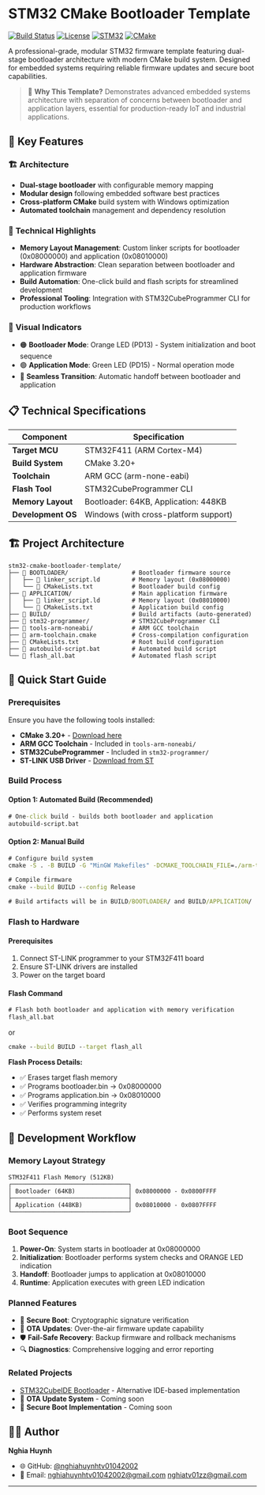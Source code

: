 # STM32 CMake Bootloader Template

[![Build Status](https://img.shields.io/badge/build-passing-brightgreen.svg)](https://github.com)
[![License](https://img.shields.io/badge/license-MIT-blue.svg)](LICENSE)
[![STM32](https://img.shields.io/badge/STM32-F411-orange.svg)](https://www.st.com/en/microcontrollers-microprocessors/stm32f411.html)
[![CMake](https://img.shields.io/badge/CMake-3.20+-blue.svg)](https://cmake.org/)

A professional-grade, modular STM32 firmware template featuring dual-stage bootloader architecture with modern CMake build system. Designed for embedded systems requiring reliable firmware updates and secure boot capabilities.

> 🚀 **Why This Template?** Demonstrates advanced embedded systems architecture with separation of concerns between bootloader and application layers, essential for production-ready IoT and industrial applications.

## 🎯 Key Features

### 🏗️ **Architecture**
- **Dual-stage bootloader** with configurable memory mapping
- **Modular design** following embedded software best practices
- **Cross-platform CMake** build system with Windows optimization
- **Automated toolchain** management and dependency resolution

### 🔧 **Technical Highlights**
- **Memory Layout Management**: Custom linker scripts for bootloader (0x08000000) and application (0x08010000)
- **Hardware Abstraction**: Clean separation between bootloader and application firmware
- **Build Automation**: One-click build and flash scripts for streamlined development
- **Professional Tooling**: Integration with STM32CubeProgrammer CLI for production workflows

### 🎨 **Visual Indicators**
- 🟠 **Bootloader Mode**: Orange LED (PD13) - System initialization and boot sequence
- 🟢 **Application Mode**: Green LED (PD15) - Normal operation mode
- 🔄 **Seamless Transition**: Automatic handoff between bootloader and application

## 📋 Technical Specifications

| Component | Specification |
|-----------|---------------|
| **Target MCU** | STM32F411 (ARM Cortex-M4) |
| **Build System** | CMake 3.20+ |
| **Toolchain** | ARM GCC (arm-none-eabi) |
| **Flash Tool** | STM32CubeProgrammer CLI |
| **Memory Layout** | Bootloader: 64KB, Application: 448KB |
| **Development OS** | Windows (with cross-platform support) |

## 🏗️ Project Architecture

```
stm32-cmake-bootloader-template/
├── 📁 BOOTLOADER/                  # Bootloader firmware source
│   ├── 📄 linker_script.ld         # Memory layout (0x08000000)
│   └── 📄 CMakeLists.txt           # Bootloader build config
├── 📁 APPLICATION/                 # Main application firmware
│   ├── 📄 linker_script.ld         # Memory layout (0x08010000)
│   └── 📄 CMakeLists.txt           # Application build config
├── 📁 BUILD/                       # Build artifacts (auto-generated)
├── 📁 stm32-programmer/            # STM32CubeProgrammer CLI
├── 📁 tools-arm-noneabi/           # ARM GCC toolchain
├── 📄 arm-toolchain.cmake          # Cross-compilation configuration
├── 📄 CMakeLists.txt               # Root build configuration
├── 📄 autobuild-script.bat         # Automated build script
└── 📄 flash_all.bat                # Automated flash script
```

## 🚀 Quick Start Guide

### Prerequisites

Ensure you have the following tools installed:

- **CMake 3.20+** - [Download here](https://cmake.org/download/)
- **ARM GCC Toolchain** - Included in `tools-arm-noneabi/`
- **STM32CubeProgrammer** - Included in `stm32-programmer/`
- **ST-LINK USB Driver** - [Download from ST](https://www.st.com/en/development-tools/stsw-link009.html)

### Build Process

#### Option 1: Automated Build (Recommended)
```cmd
# One-click build - builds both bootloader and application
autobuild-script.bat
```

#### Option 2: Manual Build
```cmd
# Configure build system
cmake -S . -B BUILD -G "MinGW Makefiles" -DCMAKE_TOOLCHAIN_FILE=./arm-toolchain.cmake

# Compile firmware
cmake --build BUILD --config Release

# Build artifacts will be in BUILD/BOOTLOADER/ and BUILD/APPLICATION/
```

### Flash to Hardware

#### Prerequisites
1. Connect ST-LINK programmer to your STM32F411 board
2. Ensure ST-LINK drivers are installed
3. Power on the target board

#### Flash Command
```cmd
# Flash both bootloader and application with memory verification
flash_all.bat
```
or 
```cmd
cmake --build BUILD --target flash_all  
```
**Flash Process Details:**
- ✅ Erases target flash memory
- ✅ Programs bootloader.bin → 0x08000000 
- ✅ Programs application.bin → 0x08010000
- ✅ Verifies programming integrity
- ✅ Performs system reset

## 🔧 Development Workflow

### Memory Layout Strategy
```
STM32F411 Flash Memory (512KB)
┌─────────────────────────────────┐
│ Bootloader (64KB)               │ 0x08000000 - 0x0800FFFF
├─────────────────────────────────┤
│ Application (448KB)             │ 0x08010000 - 0x0807FFFF
└─────────────────────────────────┘
```

### Boot Sequence
1. **Power-On**: System starts in bootloader at 0x08000000
2. **Initialization**: Bootloader performs system checks and ORANGE LED indication
3. **Handoff**: Bootloader jumps to application at 0x08010000
4. **Runtime**: Application executes with green LED indication

### Planned Features
- 🔐 **Secure Boot**: Cryptographic signature verification
- 📡 **OTA Updates**: Over-the-air firmware update capability
- 🛡️ **Fail-Safe Recovery**: Backup firmware and rollback mechanisms
- 🔍 **Diagnostics**: Comprehensive logging and error reporting

### Related Projects
- [STM32CubeIDE Bootloader](https://github.com/nghiahuynhtv01042002/BootloaderStm32f411.git) - Alternative IDE-based implementation
- 🚧 **OTA Update System** - Coming soon
- 🚧 **Secure Boot Implementation** - Coming soon



## 👨‍💻 Author

**Nghia Huynh**
- 🌐 GitHub: [@nghiahuynhtv01042002](https://github.com/nghiahuynhtv01042002)
- 📧 Email: 
    nghiahuynhtv01042002@gmail.com
    nghiatv01zz@gmail.com
---

